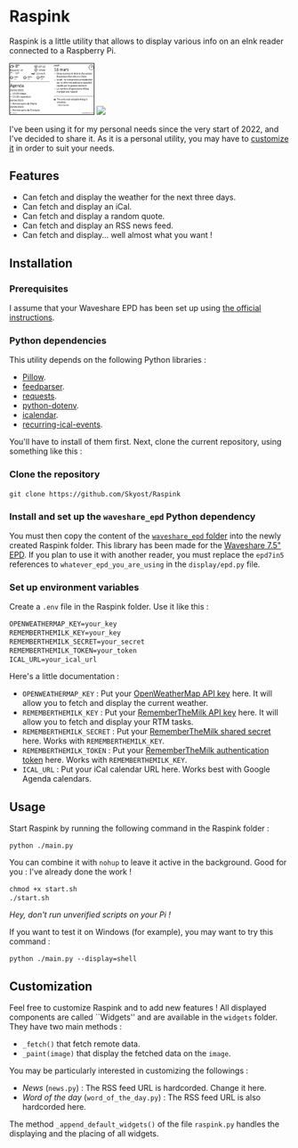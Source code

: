 # Raspink

Raspink is a little utility that allows to display various info
on an eInk reader connected to a Raspberry Pi.

<img src="https://github.com/Skyost/Raspink/raw/master/screenshot.png" width="30%" border="1"> <img src="https://github.com/Skyost/Raspink/raw/master/preview.gif" width="30%">

I've been using it for my personal needs since the very start of 2022, and I've decided to share it.
As it is a personal utility, you may have to [customize it](#Customization) in order to suit your needs.

## Features

* Can fetch and display the weather for the next three days.
* Can fetch and display an iCal.
* Can fetch and display a random quote.
* Can fetch and display an RSS news feed.
* Can fetch and display... well almost what you want !

## Installation

### Prerequisites

I assume that your Waveshare EPD has been set up using [the official instructions](https://www.waveshare.com/wiki/Template:Raspberry_Pi_Guides_for_SPI_e-Paper).

### Python dependencies

This utility depends on the following Python libraries :

* [Pillow](https://pypi.org/project/Pillow/).
* [feedparser](https://pypi.org/project/feedparser/).
* [requests](https://pypi.org/project/requests/).
* [python-dotenv](https://pypi.org/project/python-dotenv/).
* [icalendar](https://pypi.org/project/icalendar/).
* [recurring-ical-events](https://pypi.org/project/recurring-ical-events/).

You'll have to install of them first. Next, clone the current repository, using something like this :

### Clone the repository

```shell
git clone https://github.com/Skyost/Raspink
```

### Install and set up the `waveshare_epd` Python dependency

You must then copy the content of the [`waveshare_epd` folder](https://github.com/waveshare/e-Paper/tree/master/RaspberryPi_JetsonNano/python/lib/waveshare_epd)
into the newly created Raspink folder.
This library has been made for the [Waveshare 7.5" EPD](https://www.waveshare.com/7.5inch-e-paper-hat.htm). If you plan
to use it with another reader, you must replace the `epd7in5` references to `whatever_epd_you_are_using` in the `display/epd.py` file.

### Set up environment variables

Create a `.env` file in the Raspink folder. Use it like this :

```properties
OPENWEATHERMAP_KEY=your_key
REMEMBERTHEMILK_KEY=your_key
REMEMBERTHEMILK_SECRET=your_secret
REMEMBERTHEMILK_TOKEN=your_token
ICAL_URL=your_ical_url
```

Here's a little documentation :

* `OPENWEATHERMAP_KEY` : Put your [OpenWeatherMap API key](https://openweathermap.org/appid) here. It will allow you to fetch and display the current weather.
* `REMEMBERTHEMILK_KEY` : Put your [RememberTheMilk API key](https://www.rememberthemilk.com/services/api/) here. It will allow you to fetch and display your RTM tasks.
* `REMEMBERTHEMILK_SECRET` : Put your [RememberTheMilk shared secret](https://www.rememberthemilk.com/services/api/authentication.rtm) here. Works with `REMEMBERTHEMILK_KEY`.
* `REMEMBERTHEMILK_TOKEN` : Put your [RememberTheMilk authentication token](https://www.rememberthemilk.com/services/api/authentication.rtm) here. Works with `REMEMBERTHEMILK_KEY`.
* `ICAL_URL` : Put your iCal calendar URL here. Works best with Google Agenda calendars.

## Usage

Start Raspink by running the following command in the Raspink folder :

```shell
python ./main.py
```

You can combine it with `nohup` to leave it active in the background.
Good for you : I've already done the work !

```shell
chmod +x start.sh
./start.sh
```

_Hey, don't run unverified scripts on your Pi !_

If you want to test it on Windows (for example), you may want to try this command :

```shell
python ./main.py --display=shell
```

## Customization

Feel free to customize Raspink and to add new features !
All displayed components are called ``Widgets'' and are available in the `widgets` folder.
They have two main methods :

* `_fetch()` that fetch remote data.
* `_paint(image)` that display the fetched data on the `image`.

You may be particularly interested in customizing the followings :

* _News_ (`news.py`) : The RSS feed URL is hardcorded. Change it here.
* _Word of the day_ (`word_of_the_day.py`) : The RSS feed URL is also hardcorded here.

The method `_append_default_widgets()` of the file `raspink.py` handles the displaying and
the placing of all widgets.
